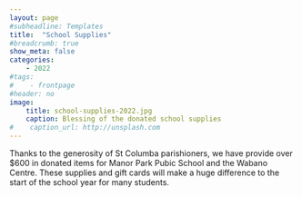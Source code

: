 ```yaml
---
layout: page
#subheadline: Templates
title:  "School Supplies"
#breadcrumb: true
show_meta: false
categories:
    - 2022
#tags:
#    - frontpage
#header: no
image:
    title: school-supplies-2022.jpg
    caption: Blessing of the donated school supplies
#    caption_url: http://unsplash.com
---
```

Thanks to the generosity of St Columba parishioners, we have provide over $600 in donated items for Manor Park Pubic School and the Wabano Centre.  These supplies and gift cards will make a huge difference to the start of the school year for many students. 
